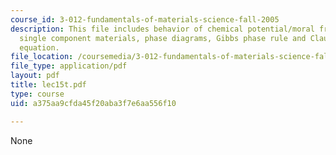 ```yaml
---
course_id: 3-012-fundamentals-of-materials-science-fall-2005
description: This file includes behavior of chemical potential/moral free energy in
  single component materials, phase diagrams, Gibbs phase rule and Clausius-Clapeyron
  equation.
file_location: /coursemedia/3-012-fundamentals-of-materials-science-fall-2005/a375aa9cfda45f20aba3f7e6aa556f10_lec15t.pdf
file_type: application/pdf
layout: pdf
title: lec15t.pdf
type: course
uid: a375aa9cfda45f20aba3f7e6aa556f10

---
```

None